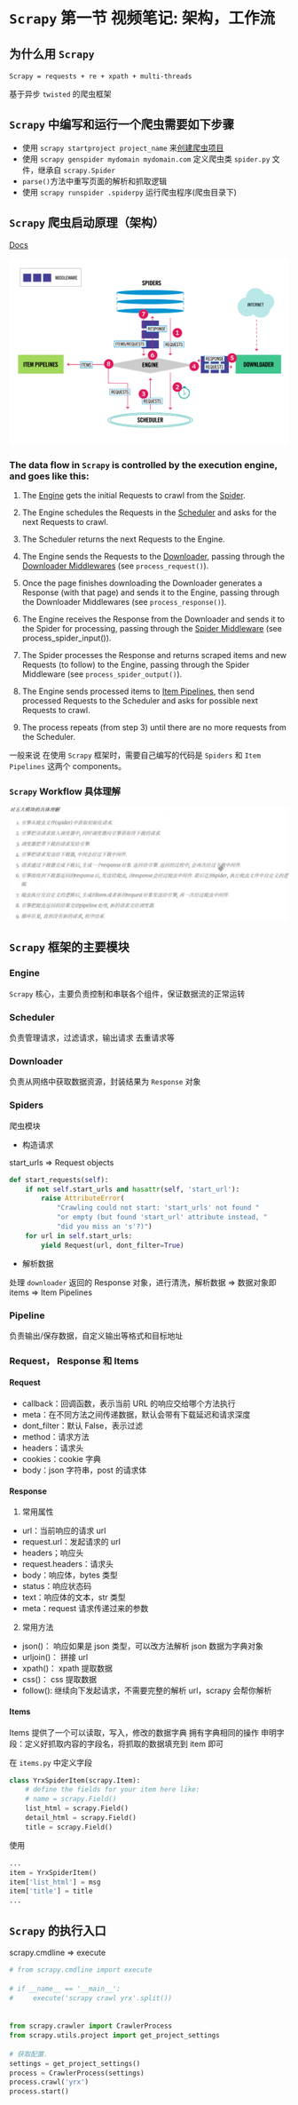 # `Scrapy` 第一节 视频笔记: 架构，工作流

## 为什么用 `Scrapy`

`Scrapy = requests + re + xpath + multi-threads`

基于异步 `twisted` 的爬虫框架

## `Scrapy` 中编写和运行一个爬虫需要如下步骤

- 使用 `scrapy startproject project_name` 来[创建爬虫项目](https://docs.scrapy.org/en/latest/topics/commands.html#creating-projects)
- 使用 `scrapy genspider mydomain mydomain.com` 定义爬虫类 `spider.py` 文件，继承自 `scrapy.Spider`
- `parse()`方法中重写页面的解析和抓取逻辑
- 使用 `scrapy runspider .spiderpy` 运行爬虫程序(爬虫目录下)

## `Scrapy` 爬虫启动原理（架构）

[Docs](https://docs.scrapy.org/en/latest/topics/architecture.html#architecture-overview)

![](01_Scrapy入门/01_Scrapy入门-2022-05-23-10-42-23.png)

### The data flow in `Scrapy` is controlled by the execution engine, and goes like this:

1. The [Engine](https://docs.scrapy.org/en/latest/topics/architecture.html#scrapy-engine) gets the initial Requests to crawl from the [Spider](https://docs.scrapy.org/en/latest/topics/architecture.html#spiders).

2. The Engine schedules the Requests in the [Scheduler](https://docs.scrapy.org/en/latest/topics/architecture.html#scheduler) and asks for the next Requests to crawl.

3. The Scheduler returns the next Requests to the Engine.

4. The Engine sends the Requests to the [Downloader](https://docs.scrapy.org/en/latest/topics/architecture.html#component-downloader), passing through the [Downloader Middlewares](https://docs.scrapy.org/en/latest/topics/architecture.html#component-downloader-middleware) (see `process_request()`).

5. Once the page finishes downloading the Downloader generates a Response (with that page) and sends it to the Engine, passing through the Downloader Middlewares (see `process_response()`).

6. The Engine receives the Response from the Downloader and sends it to the Spider for processing, passing through the [Spider Middleware](https://docs.scrapy.org/en/latest/topics/architecture.html#component-spider-middleware) (see process_spider_input()).

7. The Spider processes the Response and returns scraped items and new Requests (to follow) to the Engine, passing through the Spider Middleware (see `process_spider_output()`).

8. The Engine sends processed items to [Item Pipelines](https://docs.scrapy.org/en/latest/topics/architecture.html#component-pipelines), then send processed Requests to the Scheduler and asks for possible next Requests to crawl.

9. The process repeats (from step 3) until there are no more requests from the Scheduler.

一般来说 在使用 `Scrapy` 框架时，需要自己编写的代码是 `Spiders` 和 `Item Pipelines` 这两个 components。

### `Scrapy` Workflow 具体理解

![](01_Scrapy入门/01_Scrapy入门-2022-05-23-22-23-54.png)

## `Scrapy` 框架的主要模块

### Engine

`Scrapy` 核心，主要负责控制和串联各个组件，保证数据流的正常运转

### Scheduler

负责管理请求，过滤请求，输出请求 去重请求等

### Downloader

负责从网络中获取数据资源，封装结果为 `Response` 对象

### Spiders

爬虫模块

- 构造请求

start_urls => Request objects

```python
def start_requests(self):
    if not self.start_urls and hasattr(self, 'start_url'):
        raise AttributeError(
            "Crawling could not start: 'start_urls' not found "
            "or empty (but found 'start_url' attribute instead, "
            "did you miss an 's'?)")
    for url in self.start_urls:
        yield Request(url, dont_filter=True)
```

- 解析数据

处理 `downloader` 返回的 Response 对象，进行清洗，解析数据 => 数据对象即 items => Item Pipelines

### Pipeline

负责输出/保存数据，自定义输出等格式和目标地址

### Request， Response 和 Items

#### Request

- callback：回调函数，表示当前 URL 的响应交给哪个方法执行
- meta：在不同方法之间传递数据，默认会带有下载延迟和请求深度
- dont_filter：默认 False，表示过滤
- method：请求方法
- headers：请求头
- cookies：cookie 字典
- body：json 字符串，post 的请求体

#### Response

1. 常用属性

- url：当前响应的请求 url
- request.url：发起请求的 url
- headers；响应头
- request.headers：请求头
- body：响应体，bytes 类型
- status：响应状态码
- text：响应体的文本，str 类型
- meta：request 请求传递过来的参数

2. 常用方法

- json()： 响应如果是 json 类型，可以改方法解析 json 数据为字典对象
- urljoin()： 拼接 url
- xpath()： xpath 提取数据
- css()： css 提取数据
- follow(): 继续向下发起请求，不需要完整的解析 url，scrapy 会帮你解析

#### Items

Items 提供了一个可以读取，写入，修改的数据字典
拥有字典相同的操作
申明字段：定义好抓取内容的字段名，将抓取的数据填充到 item 即可

在 `items.py` 中定义字段

```python
class YrxSpiderItem(scrapy.Item):
    # define the fields for your item here like:
    # name = scrapy.Field()
    list_html = scrapy.Field()
    detail_html = scrapy.Field()
    title = scrapy.Field()
```

使用

```python
...
item = YrxSpiderItem()
item['list_html'] = msg
item['title'] = title
...
```

## `Scrapy` 的执行入口

scrapy.cmdline => execute

```python
# from scrapy.cmdline import execute

# if __name__ == '__main__':
#     execute('scrapy crawl yrx'.split())


from scrapy.crawler import CrawlerProcess
from scrapy.utils.project import get_project_settings

# 获取配置.
settings = get_project_settings()
process = CrawlerProcess(settings)
process.crawl('yrx')
process.start()
```
